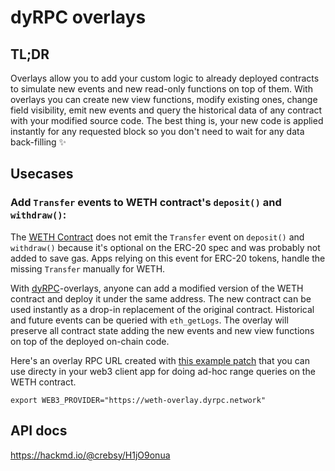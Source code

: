 # dyRPC overlays

## TL;DR
Overlays allow you to add your custom logic to already deployed contracts to simulate new events and new read-only functions on top of them.
With overlays you can create new view functions, modify existing ones, change field visibility, emit new events and query the historical data of any contract with your modified source code. 
The best thing is, your new code is applied instantly for any requested block so you don't need to wait for any data back-filling :sparkles:

## Usecases
### Add `Transfer` events to WETH contract's `deposit()` and `withdraw()`:
The [WETH Contract](https://etherscan.io/address/0xc02aaa39b223fe8d0a0e5c4f27ead9083c756cc2) does not emit the `Transfer` event on `deposit()` and `withdraw()` because it's optional on the ERC-20 spec and was probably not added to save gas.
Apps relying on this event for ERC-20 tokens, handle the missing `Transfer` manually for WETH.

With [dyRPC](https://beta.dyrpc.network)-overlays, anyone can add a modified version of the WETH contract and deploy it under the same address. The new contract can be used instantly as a drop-in replacement of the original contract. Historical and future events can be queried with `eth_getLogs`.  The overlay will preserve all contract state adding the new events and new view functions on top of the deployed on-chain code.

Here's an overlay RPC URL created with [this example patch](https://github.com/crebsy/dyrpc-overlays/commit/7f8fd586f7c7ebe037ee791dd271cc196b6753bd) that you can use directy in your web3 client app for doing ad-hoc range queries on the WETH contract.

`export WEB3_PROVIDER="https://weth-overlay.dyrpc.network"`

## API docs
https://hackmd.io/@crebsy/H1jO9onua

